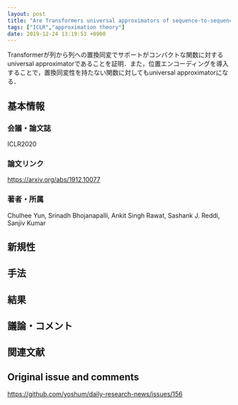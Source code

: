 ```yaml
---
layout: post
title: "Are Transformers universal approximators of sequence-to-sequence functions?"
tags: ["ICLR","approximation theory"]
date: 2019-12-24 13:19:53 +0900
---
```


Transformerが列から列への置換同変でサポートがコンパクトな関数に対するuniversal approximatorであることを証明．また，位置エンコーディングを導入することで，置換同変性を持たない関数に対してもuniversal approximatorになる．

## 基本情報
### 会議・論文誌
ICLR2020

### 論文リンク
https://arxiv.org/abs/1912.10077

### 著者・所属
Chulhee Yun, Srinadh Bhojanapalli, Ankit Singh Rawat, Sashank J. Reddi, Sanjiv Kumar

## 新規性

## 手法

## 結果

## 議論・コメント

## 関連文献


## Original issue and comments

https://github.com/yoshum/daily-research-news/issues/156
